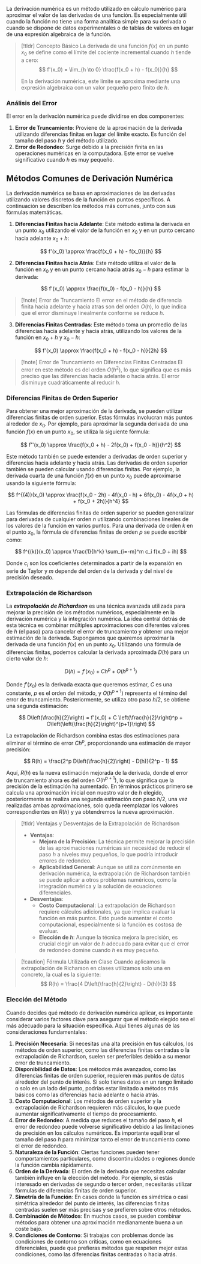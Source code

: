 La derivación numérica es un método utilizado en cálculo numérico para aproximar el valor de las derivadas de una función. Es especialmente útil cuando la función no tiene una forma analítica simple para su derivada o cuando se dispone de datos experimentales o de tablas de valores en lugar de una expresión algebraica de la función.

>[!tldr] Concepto Básico
>La derivada de una función $f(x)$ en un punto $x_0$ se define como el límite del cociente incremental cuando $h$ tiende a cero:
>$$
>f'(x_0) = \lim_{h \to 0} \frac{f(x_0 + h) - f(x_0)}{h}
>$$
>
>En la derivación numérica, este límite se aproxima mediante una expresión algebraica con un valor pequeño pero finito de $h$.

### Análisis del Error

El error en la derivación numérica puede dividirse en dos componentes:

1. **Error de Truncamiento**: Proviene de la aproximación de la derivada utilizando diferencias finitas en lugar del límite exacto. Es función del tamaño del paso $h$ y del método utilizado.
2. **Error de Redondeo**: Surge debido a la precisión finita en las operaciones numéricas en la computadora. Este error se vuelve significativo cuando $h$ es muy pequeño.

## Métodos Comunes de Derivación Numérica

La derivación numérica se basa en aproximaciones de las derivadas utilizando valores discretos de la función en puntos específicos. A continuación se describen los métodos más comunes, junto con sus fórmulas matemáticas.

1. **Diferencias Finitas hacia Adelante**: Este método estima la derivada en un punto $x_0$ utilizando el valor de la función en $x_0$ y en un punto cercano hacia adelante $x_0 + h$:

$$
f'(x_0) \approx \frac{f(x_0 + h) - f(x_0)}{h}
$$


2. **Diferencias Finitas hacia Atrás**: Este método utiliza el valor de la función en $x_0$ y en un punto cercano hacia atrás $x_0 - h$ para estimar la derivada:

$$
f'(x_0) \approx \frac{f(x_0) - f(x_0 - h)}{h}
$$

>[!note] Error de Truncamiento
>El error en el método de diferencia finita hacia adelante y hacia atras son del orden $O(h)$, lo que indica que el error disminuye linealmente conforme se reduce $h$.

3. **Diferencias Finitas Centradas**: Este método toma un promedio de las diferencias hacia adelante y hacia atrás, utilizando los valores de la función en $x_0 + h$ y $x_0 - h$:

$$
f'(x_0) \approx \frac{f(x_0 + h) - f(x_0 - h)}{2h}
$$

>[!note] Error de Truncamiento en Diferencias Finitas Centradas
>El error en este método es del orden $O(h^2)$, lo que significa que es más preciso que las diferencias hacia adelante o hacia atrás. El error disminuye cuadráticamente al reducir $h$.

### Diferencias Finitas de Orden Superior

Para obtener una mejor aproximación de la derivada, se pueden utilizar diferencias finitas de orden superior. Estas fórmulas involucran más puntos alrededor de $x_0$. Por ejemplo, para aproximar la segunda derivada de una función $f(x)$ en un punto $x_0$, se utiliza la siguiente fórmula:

$$
f''(x_0) \approx \frac{f(x_0 + h) - 2f(x_0) + f(x_0 - h)}{h^2}
$$

Este método también se puede extender a derivadas de orden superior y diferencias hacia adelante y hacia atrás.
Las derivadas de orden superior también se pueden calcular usando diferencias finitas. Por ejemplo, la derivada cuarta de una función $f(x)$ en un punto $x_0$ puede aproximarse usando la siguiente fórmula:

$$
f^{(4)}(x_0) \approx \frac{f(x_0 - 2h) - 4f(x_0 - h) + 6f(x_0) - 4f(x_0 + h) + f(x_0 + 2h)}{h^4}
$$

Las fórmulas de diferencias finitas de orden superior se pueden generalizar para derivadas de cualquier orden $n$ utilizando combinaciones lineales de los valores de la función en varios puntos. Para una derivada de orden $k$ en el punto $x_0$, la fórmula de diferencias finitas de orden $p$ se puede escribir como:

$$
f^{(k)}(x_0) \approx \frac{1}{h^k} \sum_{i=-m}^m c_i f(x_0 + ih)
$$

Donde $c_i$ son los coeficientes determinados a partir de la expansión en serie de Taylor y $m$ depende del orden de la derivada y del nivel de precisión deseado.
### Extrapolación de Richardson

La ***extrapolación de Richardson*** es una técnica avanzada utilizada para mejorar la precisión de los métodos numéricos, especialmente en la derivación numérica y la integración numérica. La idea central detrás de esta técnica es combinar múltiples aproximaciones con diferentes valores de $h$ (el paso) para cancelar el error de truncamiento y obtener una mejor estimación de la derivada.
Supongamos que queremos aproximar la derivada de una función $f(x)$ en un punto $x_0$. Utilizando una fórmula de diferencias finitas, podemos calcular la derivada aproximada $D(h)$ para un cierto valor de $h$:

$$
D(h) = f'(x_0) + C h^p + O(h^{p+1})
$$

Donde $f'(x_0)$ es la derivada exacta que queremos estimar, $C$ es una constante, $p$ es el orden del método, y $O(h^{p+1})$ representa el término del error de truncamiento. Posteriormente, se utiliza otro paso $h/2$, se obtiene una segunda estimación:

$$
D\left(\frac{h}{2}\right) = f'(x_0) + C \left(\frac{h}{2}\right)^p + O\left(\left(\frac{h}{2}\right)^{p+1}\right)
$$

La extrapolación de Richardson combina estas dos estimaciones para eliminar el término de error $C h^p$, proporcionando una estimación de mayor precisión:

$$
R(h) = \frac{2^p D\left(\frac{h}{2}\right) - D(h)}{2^p - 1}
$$

Aquí, $R(h)$ es la nueva estimación mejorada de la derivada, donde el error de truncamiento ahora es del orden $O(h^{p+1})$, lo que significa que la precisión de la estimación ha aumentado.
En términos prácticos primero se calcula una aproximación inicial con nuestro valor de $h$ elegido, posteriormente se realiza una segunda estimación con paso $h/2$, una vez realizadas ambas aproximaciones, solo queda reemplazar los valores correspondientes en $R(h)$ y ya obtendremos la nueva aproximación.

>[!tldr] Ventajas y Desventajas de la Extrapolación de Richardson
>- **Ventajas**:
>	- **Mejora de la Precisión**: La técnica permite mejorar la precisión de las aproximaciones numéricas sin necesidad de reducir el paso $h$ a niveles muy pequeños, lo que podría introducir errores de redondeo.
>	- **Aplicabilidad General**: Aunque se utiliza comúnmente en derivación numérica, la extrapolación de Richardson también se puede aplicar a otros problemas numéricos, como la integración numérica y la solución de ecuaciones diferenciales.
>- **Desventajas**:
>	- **Costo Computacional**: La extrapolación de Richardson requiere cálculos adicionales, ya que implica evaluar la función en más puntos. Esto puede aumentar el costo computacional, especialmente si la función es costosa de evaluar.
>	- **Elección de $h$**: Aunque la técnica mejora la precisión, es crucial elegir un valor de $h$ adecuado para evitar que el error de redondeo domine cuando $h$ es muy pequeño.

>[!caution] Fórmula Utilizada en Clase
>Cuando aplicamos la extrapolación de Richarson en clases utilizamos solo una en concreto, la cual es la siguiente:
>$$
>R(h) = \frac{4 D\left(\frac{h}{2}\right) - D(h)}{3}
>$$

### Elección del Método

Cuando decides qué método de derivación numérica aplicar, es importante considerar varios factores clave para asegurar que el método elegido sea el más adecuado para la situación específica. Aquí tienes algunas de las consideraciones fundamentales:

1. **Precisión Necesaria**: Si necesitas una alta precisión en tus cálculos, los métodos de orden superior, como las diferencias finitas centradas o la extrapolación de Richardson, suelen ser preferibles debido a su menor error de truncamiento.
2. **Disponibilidad de Datos**: Los métodos más avanzados, como las diferencias finitas de orden superior, requieren más puntos de datos alrededor del punto de interés. Si solo tienes datos en un rango limitado o solo en un lado del punto, podrías estar limitado a métodos más básicos como las diferencias hacia adelante o hacia atrás.
3. **Costo Computacional**: Los métodos de orden superior y la extrapolación de Richardson requieren más cálculos, lo que puede aumentar significativamente el tiempo de procesamiento.
4. **Error de Redondeo**: A medida que reduces el tamaño del paso $h$, el error de redondeo puede volverse significativo debido a las limitaciones de precisión en los cálculos numéricos. Es importante equilibrar el tamaño del paso $h$ para minimizar tanto el error de truncamiento como el error de redondeo.
5. **Naturaleza de la Función**: Ciertas funciones pueden tener comportamientos particulares, como discontinuidades o regiones donde la función cambia rápidamente.
6. **Orden de la Derivada**: El orden de la derivada que necesitas calcular también influye en la elección del método. Por ejemplo, si estás interesado en derivadas de segundo o tercer orden, necesitarás utilizar fórmulas de diferencias finitas de orden superior.
7. **Simetría de la Función**: En casos donde la función es simétrica o casi simétrica alrededor del punto de interés, las diferencias finitas centradas suelen ser más precisas y se prefieren sobre otros métodos.
8. **Combinación de Métodos**: En muchos casos, se pueden combinar métodos para obtener una aproximación medianamente buena a un coste bajo.
9. **Condiciones de Contorno**: Si trabajas con problemas donde las condiciones de contorno son críticas, como en ecuaciones diferenciales, puede que prefieras métodos que respeten mejor estas condiciones, como las diferencias finitas centradas o hacia atrás.

